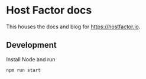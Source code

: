 # Host Factor docs
This houses the docs and blog for https://hostfactor.io.

## Development
Install Node and run
```
npm run start
```
